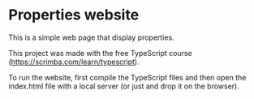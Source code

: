# Properties website

This is a simple web page that display properties.

This project was made with the free TypeScript course (https://scrimba.com/learn/typescript).

To run the website, first compile the TypeScript files and then open the index.html file with a local server (or just and drop it on the browser).